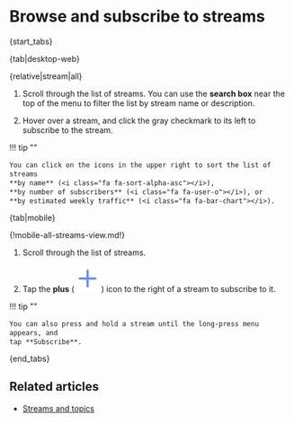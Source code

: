 # Browse and subscribe to streams

{start_tabs}

{tab|desktop-web}

{relative|stream|all}

1. Scroll through the list of streams. You can use the **search box** near the
   top of the menu to filter the list by stream name or description.

1. Hover over a stream, and click the gray checkmark to its left to subscribe to
   the stream.

!!! tip ""

    You can click on the icons in the upper right to sort the list of streams
    **by name** (<i class="fa fa-sort-alpha-asc"></i>),
    **by number of subscribers** (<i class="fa fa-user-o"></i>), or
    **by estimated weekly traffic** (<i class="fa fa-bar-chart"></i>).

{tab|mobile}

{!mobile-all-streams-view.md!}

1. Scroll through the list of streams.

1. Tap the **plus**
   (<img src="/static/images/help/mobile-plus-icon.svg" alt="plus" class="mobile-icon"/>)
   icon to the right of a stream to subscribe to it.

!!! tip ""

    You can also press and hold a stream until the long-press menu appears, and
    tap **Subscribe**.

{end_tabs}

## Related articles

* [Streams and topics](/help/streams-and-topics)
